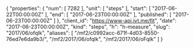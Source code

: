 {
  "properties": {
    "num": [
      7282
    ],
    "unit": [
      "steps"
    ],
    "start": [
      "2017-06-22T00:00:00Z"
    ],
    "end": [
      "2017-06-23T00:00:00Z"
    ],
    "published": [
      "2017-06-23T00:00:00Z"
    ]
  },
  "client_id": "https://www-api.jvt.me/fit",
  "date": "2017-06-23T00:00:00Z",
  "kind": "steps",
  "h": "h-measure",
  "slug": "2017/06/ofqlk",
  "aliases": [
    "/mf2/c0992acc-671f-4d03-8550-76ed7e6da9b3/",
    "/mf2/2017/06/ofqlk",
    "/mf2/2017/06/oFqlk"
  ]
}
